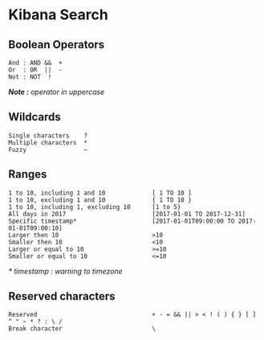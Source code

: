 # Kibana Search

## Boolean Operators 
  
``` 
And : AND &&  +  
Or  : OR  ||  -  
Not : NOT  !  
```
_**Note :** operator in uppercase_

## Wildcards
  
```  
Single characters    ?
Multiple characters  *
Fuzzy                ~
```

## Ranges
  
```  
1 to 10, including 1 and 10             [ 1 TO 10 ]
1 to 10, excluding 1 and 10             { 1 TO 10 }
1 to 10, including 1, excluding 10      [1 to 5}
All days in 2017                        [2017-01-01 TO 2017-12-31]
Specific timestamp*                     [2017-01-01T09:00:00 TO 2017-01-01T09:00:10]
Larger then 10                          >10
Smaller then 10                         <10
Larger or equal to 10                   >=10
Smaller or equal to 10                  <=10
```
_\*  timestamp : warning to timezone_


## Reserved characters

```
Reserved                                + - = && || > < ! ( ) { } [ ] ^ " ~ * ? : \ /
Break character                         \
```



